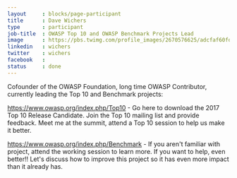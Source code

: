 ```yaml
---
layout     : blocks/page-participant
title      : Dave Wichers
type       : participant
job-title  : OWASP Top 10 and OWASP Benchmark Projects Lead
image      : https://pbs.twimg.com/profile_images/2670576625/adcfaf60fdafb383c11d88fc3adbbb69.jpeg
linkedin   : wichers
twitter    : wichers
facebook   :
status     : done
---
```


Cofounder of the OWASP Foundation, long time OWASP Contributor, currently leading the Top 10 and Benchmark projects:

https://www.owasp.org/index.php/Top10 - Go here to download the 2017 Top 10 Release Candidate. Join the Top 10 mailing list and provide feedback. Meet me at the summit, attend a Top 10 session to help us make it better.

https://www.owasp.org/index.php/Benchmark - If you aren't familiar with project, attend the working session to learn more. If you want to help, even better!! Let's discuss how to improve this project so it has even more impact than it already has.
